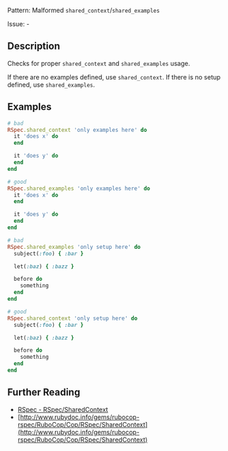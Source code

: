 Pattern: Malformed `shared_context`/`shared_examples`

Issue: -

## Description

Checks for proper `shared_context` and `shared_examples` usage.

If there are no examples defined, use `shared_context`. If there is no setup defined, use `shared_examples`.

## Examples

```ruby
# bad
RSpec.shared_context 'only examples here' do
  it 'does x' do
  end

  it 'does y' do
  end
end

# good
RSpec.shared_examples 'only examples here' do
  it 'does x' do
  end

  it 'does y' do
  end
end
```
```ruby
# bad
RSpec.shared_examples 'only setup here' do
  subject(:foo) { :bar }

  let(:baz) { :bazz }

  before do
    something
  end
end

# good
RSpec.shared_context 'only setup here' do
  subject(:foo) { :bar }

  let(:baz) { :bazz }

  before do
    something
  end
end
```

## Further Reading

* [RSpec - RSpec/SharedContext](https://rubocop-rspec.readthedocs.io/en/latest/cops_rspec/#rspecsharedcontext)
* [http://www.rubydoc.info/gems/rubocop-rspec/RuboCop/Cop/RSpec/SharedContext](http://www.rubydoc.info/gems/rubocop-rspec/RuboCop/Cop/RSpec/SharedContext)
